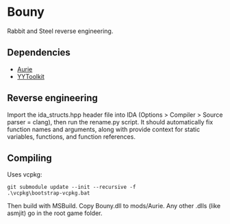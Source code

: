 # Bouny

Rabbit and Steel reverse engineering.

## Dependencies

- [Aurie](https://github.com/AurieFramework/Aurie)
- [YYToolkit](https://github.com/AurieFramework/YYToolkit)

## Reverse engineering

Import the ida_structs.hpp header file into IDA (Options > Compiler > Source parser = clang), then run the rename.py script. It should automatically fix function names and arguments, along with provide context for static variables, functions, and function references.

## Compiling

Uses vcpkg:

```shell
git submodule update --init --recursive -f
.\vcpkg\bootstrap-vcpkg.bat
```

Then build with MSBuild. Copy Bouny.dll to mods/Aurie. Any other .dlls (like asmjit) go in the root game folder.
